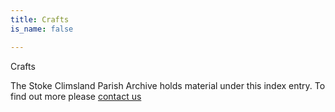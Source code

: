 ```yaml
---
title: Crafts
is_name: false

---
```


Crafts


The Stoke Climsland Parish Archive holds material under this index entry. To find out more please [contact us](/contact/)
